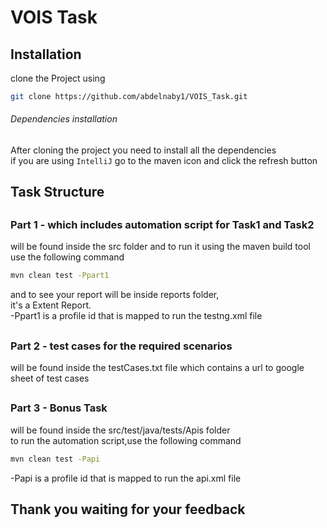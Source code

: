 # VOIS Task

## Installation

clone the Project using
```bash
git clone https://github.com/abdelnaby1/VOIS_Task.git
```
###### Dependencies installation
After cloning the project you need to install all the dependencies\
if you are using `IntelliJ` go to the maven icon and click the refresh button
## Task Structure

##
### Part 1 -  which includes automation script for Task1 and Task2
will be found inside the src folder and to run it using the maven build tool\
use the following command
```bash
mvn clean test -Ppart1
```
and to see your report will be inside reports folder,\
it's a Extent Report.\
-Ppart1 is a profile id that is mapped to run the testng.xml file
##
### Part 2 - test cases for the required scenarios
will be found inside the testCases.txt file which contains a url to google sheet of test cases

##
### Part 3 - Bonus Task
will be found inside the src/test/java/tests/Apis folder\
to run the automation script,use the following command
```bash
mvn clean test -Papi
```
-Papi is a profile id that is mapped to run the api.xml file

##
## Thank you waiting for your feedback